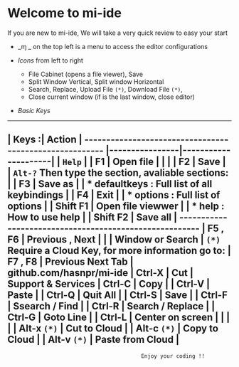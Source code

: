 # Welcome to mi-ide

If you are new to mi-ide, We will take a very quick review to easy your start

* _ɱ _ on the top left is a menu to access the editor configurations
* _Icons_ from left to right
	- File Cabinet (opens a file viewer), Save
	- Split Window Vertical, Split window Horizontal
	- Search, Replace, Upload File `(*)`, Download File `(*)`,
	- Close current window (if is the last window, close editor)

* _Basic Keys_

----------------------------------------
| Keys          :| Action              |                      -------------------------------------------------------
|----------------|---------------------|                      | `Help`                                              |
| F1             | Open file           |                      |                                                     |
| F2             | Save                |                      | `Alt-?` Then type the section, avaliable sections:  |
| F3             | Save as             |                      | * defaultkeys : Full list of all keybindings        |
| F4             | Exit                |                      | * options     : Full list of options                |
| Shift F1       | Open file viewwer   |                      | * help        : How to use help                     |
| Shift F2       | Save all            |                      -------------------------------------------------------
| F5 , F6        | Previous , Next     |
|                | Window or Search    |                      `(*)` Require a Cloud Key, for more information go to:
| F7 , F8        | Previous Next Tab   |                            github.com/hasnpr/mi-ide
| Ctrl-X         | Cut                 |                            Support & Services
| Ctrl-C         | Copy                |
| Ctrl-V         | Paste               |
| Ctrl-Q         | Quit All            |
| Ctrl-S         | Save                |
| Ctrl-F         | Ssearch / Find      |
| Ctrl-R         | Search / Replace    |
| Ctrl-G         | Goto Line           |
| Ctrl-L         | Center on screen    |
|                |                     |
| Alt-x  `(*)`   | Cut to Cloud        |
| Alt-c  `(*)`   | Copy to Cloud       |
| Alt-v  `(*)`   | Paste from Cloud    |
----------------------------------------

                                              Enjoy your coding !!
